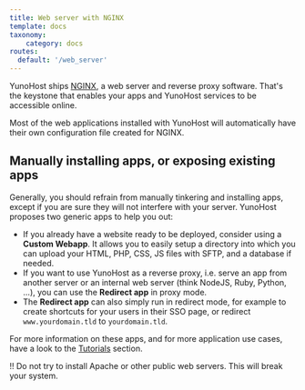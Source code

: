 ```yaml
---
title: Web server with NGINX
template: docs
taxonomy:
    category: docs
routes:
  default: '/web_server'
---
```


YunoHost ships [NGINX](https://www.nginx.com/), a web server and reverse proxy software. That's the keystone that enables your apps and YunoHost services to be accessible online.

Most of the web applications installed with YunoHost will automatically have their own configuration file created for NGINX.

## Manually installing apps, or exposing existing apps

Generally, you should refrain from manually tinkering and installing apps, except if you are sure they will not interfere with your server. YunoHost proposes two generic apps to help you out:

- If you already have a website ready to be deployed, consider using a **Custom Webapp**. It allows you to easily setup a directory into which you can upload your HTML, PHP, CSS, JS files with SFTP, and a database if needed.
- If you want to use YunoHost as a reverse proxy, i.e. serve an app from another server or an internal web server (think NodeJS, Ruby, Python, ...), you can use the **Redirect app** in proxy mode.
- The **Redirect app** can also simply run in redirect mode, for example to create shortcuts for your users in their SSO page, or redirect `www.yourdomain.tld` to `yourdomain.tld`.

For more information on these apps, and for more application use cases, have a look to the [Tutorials](/tutorials) section.

!! Do not try to install Apache or other public web servers. This will break your system.
